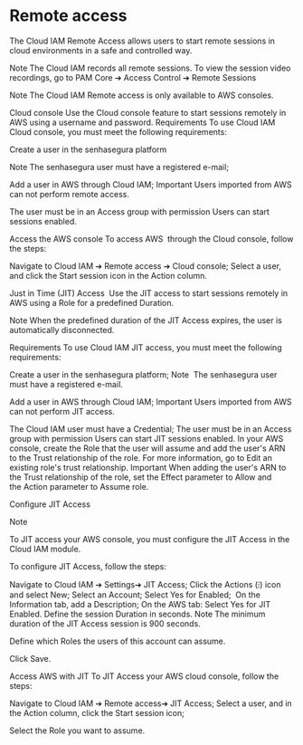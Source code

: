 # Remote access 

The Cloud IAM Remote Access allows users to start remote sessions in cloud environments in a safe and controlled
    way. 

Note
The Cloud IAM records all remote sessions. To view the session video recordings, go to
        PAM Core ➔ Access Control ➔ Remote Sessions


Note
The Cloud IAM Remote access is only available to AWS consoles. 


Cloud console
Use the Cloud console feature to start sessions remotely in AWS using a username and password.
Requirements
To use Cloud IAM Cloud console, you must meet the following requirements:

Create a user in the senhasegura platform

Note
The senhasegura user must have a registered e-mail;


Add a user in
            AWS through Cloud IAM;
Important
Users imported from AWS can not perform remote access.


The user must be in an Access group with permission Users can start sessions
        enabled.

Access the AWS console
To access AWS  through the Cloud console, follow the steps:

Navigate to Cloud IAM ➔ Remote access ➔ Cloud console;
Select a user, and click the Start session icon in the Action column.


Just in Time (JIT) Access 
Use the JIT access to start sessions remotely in AWS using a Role for a predefined
    Duration.

Note
When the predefined duration of the JIT Access expires, the user is automatically disconnected.
    

Requirements
To use Cloud IAM JIT access, you must meet the following requirements: 

Create a user in the senhasegura platform;
Note
 The senhasegura user must have a registered e-mail.


Add a user in
            AWS through Cloud IAM;
Important
Users imported from AWS can not perform JIT access.


The Cloud IAM user must have a Credential;
The user must be in an Access group with permission Users can start JIT sessions
        enabled.
In your AWS console, create the Role that the user will assume and add the
        user's ARN to the Trust relationship of the role. For more information,
        go to Edit an existing role's trust relationship.
Important
When adding the user's ARN to the Trust relationship of the role, set
                the Effect parameter to Allow and
                the Action parameter to Assume role.



Configure JIT Access

Note

To JIT access your AWS console, you must configure the JIT Access in the Cloud IAM module.


To configure JIT Access, follow the steps:

Navigate to Cloud IAM ➔ Settings➔ JIT Access;
Click the Actions (⁝) icon and select New;
Select an Account;
Select Yes for Enabled; 
On the Information tab, add a Description;
On the AWS tab:
Select Yes for JIT Enabled.
Define the session Duration in seconds.
Note
The minimum duration of the JIT Access session is 900 seconds.


Define which Roles the users of this account can assume.


Click Save.

Access AWS with JIT
To JIT Access your AWS cloud console, follow the steps: 

Navigate to Cloud IAM ➔ Remote access➔ JIT Access;
Select a user, and in the Action column, click the Start session icon;
    
Select the Role you want to assume.